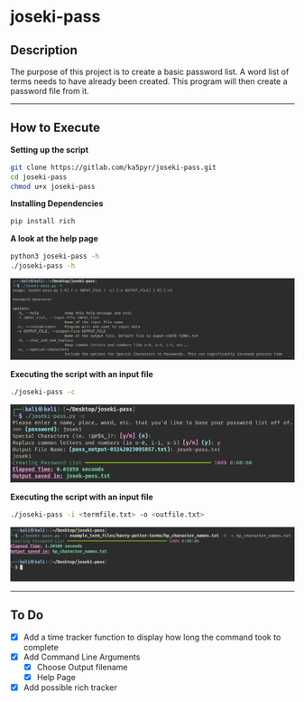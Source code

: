 # joseki-pass

## Description
The purpose of this project is to create a basic password list.
A word list of terms needs to have already been created.
This program will then create a password file from it.

---
## How to Execute
**Setting up the script**
```bash
git clone https://gitlab.com/ka5pyr/joseki-pass.git
cd joseki-pass
chmod u+x joseki-pass
```

**Installing Dependencies**
```bash
pip install rich
```

**A look at the help page**
```bash
python3 joseki-pass -h
./joseki-pass -h
```
![Help Page Image](./src/images/help_page.png "Help Page")

**Executing the script with an input file**
```bash
./joseki-pass -c
```
![Custome Input Example](./src/images/custom_input.png "Custom Input Example")

**Executing the script with an input file**
```bash
./joseki-pass -i <termfile.txt> -o <outfile.txt>
```
![Input File Example](./src/images/input_file_example.png "Input File Example")

---
## To Do
- [x] Add a time tracker function to display how long the command took to complete
- [x] Add Command Line Arguments
    - [x] Choose Output filename
    - [x] Help Page
- [x] Add possible rich tracker
